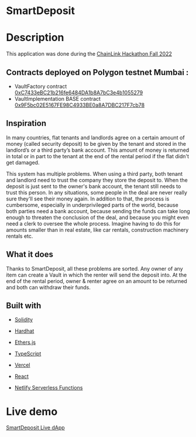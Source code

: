 # SmartDeposit

# Description

This application was done during the [ChainLink Hackathon Fall 2022]()

## Contracts deployed on Polygon testnet Mumbai :

- VaultFactory contract [0xC7433eBC21b216fe6484DA1b8A7bC3e4b1055279](https://mumbai.polygonscan.com/address/0xC7433eBC21b216fe6484DA1b8A7bC3e4b1055279)
- VaultImplementation BASE contract [0x9F5bc02E5167FE98C4933BE0a8A7DBC217F7cb78](https://mumbai.polygonscan.com/address/0x9F5bc02E5167FE98C4933BE0a8A7DBC217F7cb78)

## Inspiration

In many countries, flat tenants and landlords agree on a certain amount of money (called security deposit) to be given by the tenant and stored in the landlord’s or a third party’s bank account. This amount of money is returned in total or in part to the tenant at the end of the rental period if the flat didn't get damaged.

This system has multiple problems. When using a third party, both tenant and landlord need to trust the company they store the deposit to. When the deposit is just sent to the owner's bank account, the tenant still needs to trust this person. In any situations, some people in the deal are never really sure they'll see their money again. In addition to that, the process is cumbersome, especially in underprivileged parts of the world, because both parties need a bank account, because sending the funds can take long enough to threaten the conclusion of the deal, and because you might even need a clerk to oversee the whole process. Imagine having to do this for amounts smaller than in real estate, like car rentals, construction machinery rentals etc.

## What it does

Thanks to SmartDeposit, all these problems are sorted. Any owner of any item can create a Vault in which the renter will send the deposit into. At the end of the rental period, owner & renter agree on an amount to be returned and both can withdraw their funds.

## Built with

- [Solidity](https://docs.soliditylang.org/en/v0.8.17/)
- [Hardhat](https://hardhat.org)
- [Ethers.js](https://docs.ethers.io/v5/)
- [TypeScript](https://www.typescriptlang.org)
- [Vercel](https://vercel.com/)
- [React](https://reactjs.org/)
- [Netlify Serverless Functions](https://www.netlify.com/products/functions/)

  <!-- - [Chainlink Keeper](https://docs.chain.link/docs/chainlink-automation/introduction/)
  - [TypeChain](https://github.com/dethcrypto/TypeChain) - Hooking with [Wagmi](https://github.com/wagmi-dev/wagmi) - Securing with [Mythril](https://github.com/ConsenSys/mythril) - Analyzing with [Slither](https://github.com/crytic/slither) - Coverage with [Solidity Coverage](https://github.com/sc-forks/solidity-coverage) - Linting with [Solhint](https://github.com/protofire/solhint) - Linting with [ESLint](https://eslint.org) - Formatting with [Prettier](https://prettier.io) -->

# Live demo

[SmartDeposit Live dApp](https://deposit-manager-front.vercel.app/)
